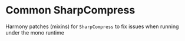 # Common SharpCompress
Harmony patches (mixins) for `SharpCompress` to fix issues when running under the mono runtime